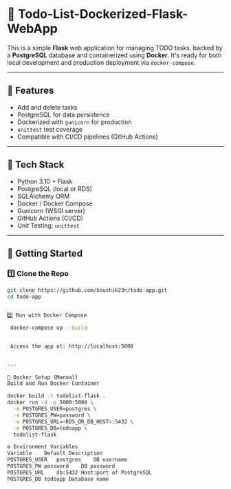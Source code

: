 # 📝 Todo-List-Dockerized-Flask-WebApp

This is a simple **Flask** web application for managing TODO tasks, backed by a **PostgreSQL** database and containerized using **Docker**. It's ready for both local development and production deployment via `docker-compose`.

---

## 🚀 Features

- Add and delete tasks
- PostgreSQL for data persistence
- Dockerized with `gunicorn` for production
- `unittest` test coverage
- Compatible with CI/CD pipelines (GitHub Actions)

---

## 🧰 Tech Stack

- Python 3.10 + Flask
- PostgreSQL (local or RDS)
- SQLAlchemy ORM
- Docker / Docker Compose
- Gunicorn (WSGI server)
- GitHub Actions (CI/CD)
- Unit Testing: `unittest`
---

## 🚀 Getting Started

### 1️⃣ Clone the Repo

```bash
git clone https://github.com/koushik23n/todo-app.git
cd todo-app


2️⃣ Run with Docker Compose 

 docker-compose up --build


 Access the app at: http://localhost:5000


---

🐳 Docker Setup (Manual)
Build and Run Docker Container

docker build -t todolist-flask .
docker run -d -p 5000:5000 \
  -e POSTGRES_USER=postgres \
  -e POSTGRES_PW=password \
  -e POSTGRES_URL=<RDS_OR_DB_HOST>:5432 \
  -e POSTGRES_DB=todoapp \
  todolist-flask

⚙️ Environment Variables
Variable	Default	Description
POSTGRES_USER	postgres	DB username
POSTGRES_PW	password	DB password
POSTGRES_URL	db:5432	Host:port of PostgreSQL
POSTGRES_DB	todoapp	Database name
